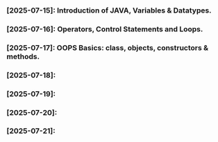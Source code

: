 ### [2025-07-15]: Introduction of JAVA, Variables & Datatypes.
### [2025-07-16]: Operators, Control Statements  and Loops.
### [2025-07-17]: OOPS Basics: class, objects, constructors & methods.
### [2025-07-18]:
### [2025-07-19]:
### [2025-07-20]:
### [2025-07-21]:
